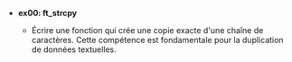 - **ex00: ft_strcpy**

  - Écrire une fonction qui crée une copie exacte d'une chaîne de caractères. Cette compétence est fondamentale pour la duplication de données textuelles.